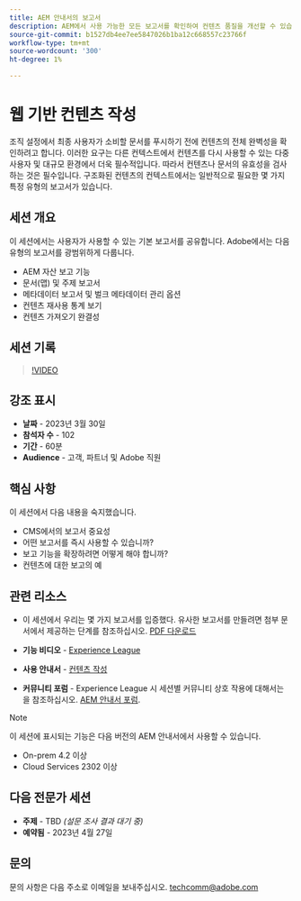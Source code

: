 ```yaml
---
title: AEM 안내서의 보고서
description: AEM에서 사용 가능한 모든 보고서를 확인하여 컨텐츠 품질을 개선할 수 있습니다.
source-git-commit: b1527db4ee7ee5847026b1ba12c668557c23766f
workflow-type: tm+mt
source-wordcount: '300'
ht-degree: 1%

---
```


# 웹 기반 컨텐츠 작성

조직 설정에서 최종 사용자가 소비할 문서를 푸시하기 전에 컨텐츠의 전체 완벽성을 확인하려고 합니다. 이러한 요구는 다른 컨텍스트에서 컨텐츠를 다시 사용할 수 있는 다중 사용자 및 대규모 환경에서 더욱 필수적입니다. 따라서 컨텐츠나 문서의 유효성을 검사하는 것은 필수입니다. 구조화된 컨텐츠의 컨텍스트에서는 일반적으로 필요한 몇 가지 특정 유형의 보고서가 있습니다.


## 세션 개요

이 세션에서는 사용자가 사용할 수 있는 기본 보고서를 공유합니다. Adobe에서는 다음 유형의 보고서를 광범위하게 다룹니다.
- AEM 자산 보고 기능
- 문서(맵) 및 주제 보고서
- 메타데이터 보고서 및 벌크 메타데이터 관리 옵션
- 컨텐츠 재사용 통계 보기
- 컨텐츠 가져오기 완결성


## 세션 기록

>[!VIDEO](https://video.tv.adobe.com/v/3417529/guides--reporting-reporting?quality=12&learn=on)


## 강조 표시

- **날짜** - 2023년 3월 30일
- **참석자 수** - 102
- **기간** - 60분
- **Audience** - 고객, 파트너 및 Adobe 직원


## 핵심 사항

이 세션에서 다음 내용을 숙지했습니다.
- CMS에서의 보고서 중요성
- 어떤 보고서를 즉시 사용할 수 있습니까?
- 보고 기능을 확장하려면 어떻게 해야 합니까?
- 컨텐츠에 대한 보고의 예


## 관련 리소스

- 이 세션에서 우리는 몇 가지 보고서를 입증했다. 유사한 보고서를 만들려면 첨부 문서에서 제공하는 단계를 참조하십시오. [PDF 다운로드](./assets/aem-guides-expert-session-reports-documentation.pdf)

- **기능 비디오** -  [Experience League](https://experienceleague.adobe.com/docs/experience-manager-guides-learn/videos/output-generation/working-with-reports.html?lang=en)

- **사용 안내서** - [컨텐츠 작성](https://help.adobe.com/en_US/xml-documentation-for-adobe-experience-manager/index.html#t=DXML-master-map%2Freports-intro.html)

- **커뮤니티 포럼** - Experience League 시 세션별 커뮤니티 상호 작용에 대해서는 을 참조하십시오.  [AEM 안내서 포럼](https://experienceleaguecommunities.adobe.com/t5/experience-manager-guides/bd-p/xml-documentation-discussions).

>[!NOTE]
>
> 이 세션에 표시되는 기능은 다음 버전의 AEM 안내서에서 사용할 수 있습니다.
> - On-prem 4.2 이상
> - Cloud Services 2302 이상



## 다음 전문가 세션

- **주제** - TBD *(설문 조사 결과 대기 중)*
- **예약됨** - 2023년 4월 27일


## 문의

문의 사항은 다음 주소로 이메일을 보내주십시오. <techcomm@adobe.com>

